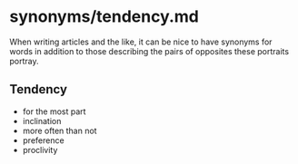 
# synonyms/tendency.md

When writing articles and the like, it can be nice to have synonyms for words in addition
to those describing the pairs of opposites these portraits portray.


## Tendency

- for the most part
- inclination
- more often than not
- preference
- proclivity

